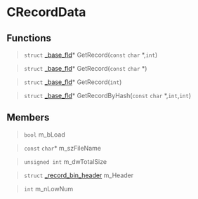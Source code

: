 # CRecordData
 
## Functions
 
> `struct` [_base_fld](lua/classes/_base_fld.md)* GetRecord(`const` `char` *,`int`)
 
> `struct` [_base_fld](lua/classes/_base_fld.md)* GetRecord(`const` `char` *)
 
> `struct` [_base_fld](lua/classes/_base_fld.md)* GetRecord(`int`)
 
> `struct` [_base_fld](lua/classes/_base_fld.md)* GetRecordByHash(`const` `char` *,`int`,`int`)
 
## Members
 
> `bool` m_bLoad
 
> `const` `char`* m_szFileName
 
> `unsigned int` m_dwTotalSize
 
> `struct` [_record_bin_header](lua/classes/_record_bin_header.md) m_Header
 
> `int` m_nLowNum
 

